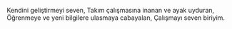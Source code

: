 Kendini geliştirmeyi seven,
Takım çalışmasına inanan ve ayak uyduran,
Öğrenmeye ve yeni bilgilere ulasmaya cabayalan, 
Çalışmayı seven biriyim. 
